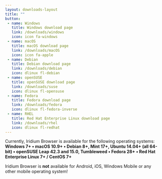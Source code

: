 ```yaml
---
layout: downloads-layout
title: ""
button: 
 - name: Windows
   title: Windows download page
   link: /downloads/windows
   icon: icon fa-windows
 - name: macOS
   title: macOS download page
   link: /downloads/macOS
   icon: icon fa-apple
 - name: Debian
   title: Debian download page
   link: /downloads/debian
   icon: dlinux fl-debian
 - name: openSUSE
   title: openSUSE download page
   link: /downloads/suse
   icon: dlinux fl-opensuse
 - name: Fedora
   title: Fedora download page
   link: /downloads/fedora
   icon: dlinux fl-fedora-inverse
 - name: RHEL
   title: Red Hat Enterprise Linux download page
   link: /downloads/rhel
   icon: dlinux fl-redhat
---
```


Currently, Iridium Browser is available for the following operating systems:    
**Windows 7+ &#8226;
macOS 10.9+ &#8226;
Debian 8+, Mint 17+, Ubuntu 14.04+ (all 64-bit) &#8226;
openSUSE Leap 42.3 and 15.0, Tumbleweed &#8226;
Fedora 28+ &#8226;
Red Hat Enterprise Linux 7+ / CentOS 7+**

<span class="fa fa-warning"></span> Iridium Browser is **not** available for Android, iOS, Windows Mobile or any other mobile operating system!
